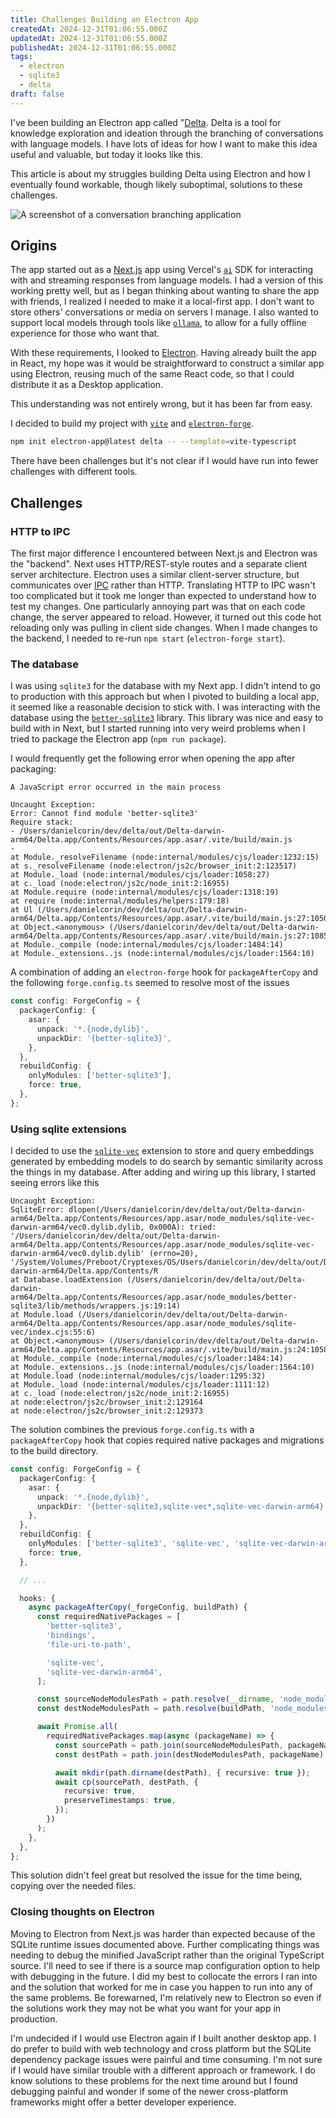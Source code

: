```yaml
---
title: Challenges Building an Electron App
createdAt: 2024-12-31T01:06:55.000Z
updatedAt: 2024-12-31T01:06:55.000Z
publishedAt: 2024-12-31T01:06:55.000Z
tags:
  - electron
  - sqlite3
  - delta
draft: false
---
```


I've been building an Electron app called "[Delta](/projects/delta).
Delta is a tool for knowledge exploration and ideation through the branching of conversations with language models.
I have lots of ideas for how I want to make this idea useful and valuable, but today it looks like this.

This article is about my struggles building Delta using Electron and how I eventually found workable, though likely suboptimal, solutions to these challenges.

![A screenshot of a conversation branching application](images/delta.png)

## Origins

The app started out as a [Next.js](https://nextjs.org/) app using Vercel's [`ai`](https://sdk.vercel.ai/docs/introduction) SDK for interacting with and streaming responses from language models.
I had a version of this working pretty well, but as I began thinking about wanting to share the app with friends, I realized I needed to make it a local-first app.
I don't want to store others' conversations or media on servers I manage.
I also wanted to support local models through tools like [`ollama`](https://ollama.com/), to allow for a fully offline experience for those who want that.

With these requirements, I looked to [Electron](https://www.electronjs.org/).
Having already built the app in React, my hope was it would be straightforward to construct a similar app using Electron, reusing much of the same React code, so that I could distribute it as a Desktop application.

This understanding was not entirely wrong, but it has been far from easy.

I decided to build my project with [`vite`](https://vite.dev/) and [`electron-forge`](https://www.electronforge.io/).

```sh
npm init electron-app@latest delta -- --template=vite-typescript
```

There have been challenges but it's not clear if I would have run into fewer challenges with different tools.

## Challenges

### HTTP to IPC

The first major difference I encountered between Next.js and Electron was the "backend".
Next uses HTTP/REST-style routes and a separate client server architecture.
Electron uses a similar client-server structure, but communicates over [IPC](https://www.electronjs.org/docs/latest/tutorial/ipc) rather than HTTP.
Translating HTTP to IPC wasn't too complicated but it took me longer than expected to understand how to test my changes.
One particularly annoying part was that on each code change, the server appeared to reload.
However, it turned out this code hot reloading only was pulling in client side changes.
When I made changes to the backend, I needed to re-run `npm start` (`electron-forge start`).

### The database

I was using `sqlite3` for the database with my Next app.
I didn't intend to go to production with this approach but when I pivoted to building a local app, it seemed like a reasonable decision to stick with.
I was interacting with the database using the [`better-sqlite3`](https://github.com/WiseLibs/better-sqlite3) library.
This library was nice and easy to build with in Next, but I started running into very weird problems when I tried to package the Electron app (`npm run package`).

I would frequently get the following error when opening the app after packaging:

```
A JavaScript error occurred in the main process

Uncaught Exception:
Error: Cannot find module 'better-sqlite3'
Require stack:
- /Users/danielcorin/dev/delta/out/Delta-darwin-arm64/Delta.app/Contents/Resources/app.asar/.vite/build/main.js
-
at Module._resolveFilename (node:internal/modules/cjs/loader:1232:15)
at s._resolveFilename (node:electron/js2c/browser_init:2:123517)
at Module._load (node:internal/modules/cjs/loader:1058:27)
at c._load (node:electron/js2c/node_init:2:16955)
at Module.require (node:internal/modules/cjs/loader:1318:19)
at require (node:internal/modules/helpers:179:18)
at Ul (/Users/danielcorin/dev/delta/out/Delta-darwin-arm64/Delta.app/Contents/Resources/app.asar/.vite/build/main.js:27:10501)
at Object.<anonymous> (/Users/danielcorin/dev/delta/out/Delta-darwin-arm64/Delta.app/Contents/Resources/app.asar/.vite/build/main.js:27:10856)
at Module._compile (node:internal/modules/cjs/loader:1484:14)
at Module._extensions..js (node:internal/modules/cjs/loader:1564:10)
```

A combination of adding an `electron-forge` hook for `packageAfterCopy` and the following `forge.config.ts` seemed to resolve most of the issues

```ts
const config: ForgeConfig = {
  packagerConfig: {
    asar: {
      unpack: '*.{node,dylib}',
      unpackDir: '{better-sqlite3}',
    },
  },
  rebuildConfig: {
    onlyModules: ['better-sqlite3'],
    force: true,
  },
};
```

### Using sqlite extensions

I decided to use the [`sqlite-vec`](https://github.com/asg017/sqlite-vec) extension to store and query embeddings generated by embedding models to do search by semantic similarity across the things in my database.
After adding and wiring up this library, I started seeing errors like this

```
Uncaught Exception:
SqliteError: dlopen(/Users/danielcorin/dev/delta/out/Delta-darwin-arm64/Delta.app/Contents/Resources/app.asar/node_modules/sqlite-vec-darwin-arm64/vec0.dylib.dylib, 0x000A): tried: '/Users/danielcorin/dev/delta/out/Delta-darwin-arm64/Delta.app/Contents/Resources/app.asar/node_modules/sqlite-vec-darwin-arm64/vec0.dylib.dylib' (errno=20), '/System/Volumes/Preboot/Cryptexes/OS/Users/danielcorin/dev/delta/out/Delta-darwin-arm64/Delta.app/Contents/R
at Database.loadExtension (/Users/danielcorin/dev/delta/out/Delta-darwin-arm64/Delta.app/Contents/Resources/app.asar/node_modules/better-sqlite3/lib/methods/wrappers.js:19:14)
at Module.load (/Users/danielcorin/dev/delta/out/Delta-darwin-arm64/Delta.app/Contents/Resources/app.asar/node_modules/sqlite-vec/index.cjs:55:6)
at Object.<anonymous> (/Users/danielcorin/dev/delta/out/Delta-darwin-arm64/Delta.app/Contents/Resources/app.asar/.vite/build/main.js:24:10581)
at Module._compile (node:internal/modules/cjs/loader:1484:14)
at Module._extensions..js (node:internal/modules/cjs/loader:1564:10)
at Module.load (node:internal/modules/cjs/loader:1295:32)
at Module._load (node:internal/modules/cjs/loader:1111:12)
at c._load (node:electron/js2c/node_init:2:16955)
at node:electron/js2c/browser_init:2:129164
at node:electron/js2c/browser_init:2:129373
```

The solution combines the previous `forge.config.ts` with a `packageAfterCopy` hook that copies required native packages and migrations to the build directory.

```ts
const config: ForgeConfig = {
  packagerConfig: {
    asar: {
      unpack: '*.{node,dylib}',
      unpackDir: '{better-sqlite3,sqlite-vec*,sqlite-vec-darwin-arm64}',
    },
  },
  rebuildConfig: {
    onlyModules: ['better-sqlite3', 'sqlite-vec', 'sqlite-vec-darwin-arm64'],
    force: true,
  },

  // ...

  hooks: {
    async packageAfterCopy(_forgeConfig, buildPath) {
      const requiredNativePackages = [
        'better-sqlite3',
        'bindings',
        'file-uri-to-path',

        'sqlite-vec',
        'sqlite-vec-darwin-arm64',
      ];

      const sourceNodeModulesPath = path.resolve(__dirname, 'node_modules');
      const destNodeModulesPath = path.resolve(buildPath, 'node_modules');

      await Promise.all(
        requiredNativePackages.map(async (packageName) => {
          const sourcePath = path.join(sourceNodeModulesPath, packageName);
          const destPath = path.join(destNodeModulesPath, packageName);

          await mkdir(path.dirname(destPath), { recursive: true });
          await cp(sourcePath, destPath, {
            recursive: true,
            preserveTimestamps: true,
          });
        })
      );
    },
  },
};
```

This solution didn't feel great but resolved the issue for the time being, copying over the needed files.

### Closing thoughts on Electron

Moving to Electron from Next.js was harder than expected because of the SQLite runtime issues documented above.
Further complicating things was needing to debug the minified JavaScript rather than the original TypeScript source.
I'll need to see if there is a source map configuration option to help with debugging in the future.
I did my best to collocate the errors I ran into and the solution that worked for me in case you happen to run into any of the same problems.
Be forewarned, I'm relatively new to Electron so even if the solutions work they may not be what you want for your app in production.

I'm undecided if I would use Electron again if I built another desktop app.
I do prefer to build with web technology and cross platform but the SQLite dependency package issues were painful and time consuming.
I'm not sure if I would have similar trouble with a different approach or framework.
I do know solutions to these problems for the next time around but I found debugging painful and wonder if some of the newer cross-platform frameworks might offer a better developer experience.
